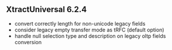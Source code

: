 ## XtractUniversal 6.2.4

- convert correctly length for non-unicode legacy fields
- consider legacy empty transfer mode as tRFC (default option)
- handle null selection type and description on legacy oltp fields conversion
